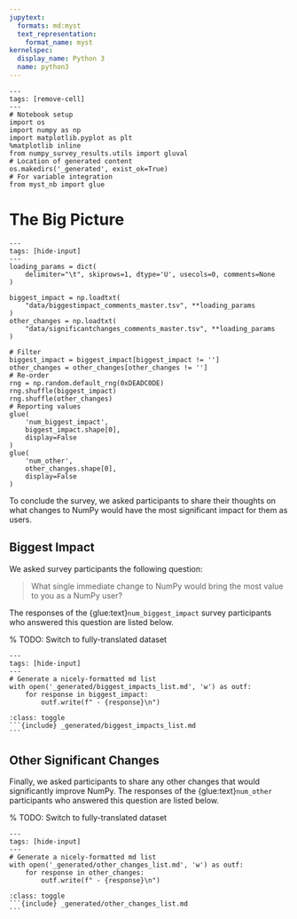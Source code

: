 ```yaml
---
jupytext:
  formats: md:myst
  text_representation:
    format_name: myst
kernelspec:
  display_name: Python 3
  name: python3
---
```


```{code-cell} ipython3
---
tags: [remove-cell]
---
# Notebook setup
import os
import numpy as np
import matplotlib.pyplot as plt
%matplotlib inline
from numpy_survey_results.utils import gluval
# Location of generated content
os.makedirs('_generated', exist_ok=True)
# For variable integration
from myst_nb import glue
```

# The Big Picture

```{code-cell} ipython3
---
tags: [hide-input]
---
loading_params = dict(
    delimiter="\t", skiprows=1, dtype='U', usecols=0, comments=None
)

biggest_impact = np.loadtxt(
    "data/biggestimpact_comments_master.tsv", **loading_params
)
other_changes = np.loadtxt(
    "data/significantchanges_comments_master.tsv", **loading_params
)

# Filter
biggest_impact = biggest_impact[biggest_impact != '']
other_changes = other_changes[other_changes != '']
# Re-order
rng = np.random.default_rng(0xDEADC0DE)
rng.shuffle(biggest_impact)
rng.shuffle(other_changes)
# Reporting values
glue(
    'num_biggest_impact',
    biggest_impact.shape[0],
    display=False
)
glue(
    'num_other',
    other_changes.shape[0],
    display=False
)
```

To conclude the survey, we asked participants to share their thoughts on what
changes to NumPy would have the most significant impact for them as users.

## Biggest Impact

We asked survey participants the following question:

  > What single immediate change to NumPy would bring the most value to
  > you as a NumPy user?

The responses of the {glue:text}`num_biggest_impact` survey participants who
answered this question are listed below.

% TODO: Switch to fully-translated dataset

```{code-cell} ipython3
---
tags: [hide-input]
---
# Generate a nicely-formatted md list
with open('_generated/biggest_impacts_list.md', 'w') as outf:
    for response in biggest_impact:
        outf.write(f" - {response}\n")
```

````{admonition} Expand to see responses!
:class: toggle
```{include} _generated/biggest_impacts_list.md
```
````

## Other Significant Changes

Finally, we asked participants to share any other changes that would 
significantly improve NumPy.
The responses of the {glue:text}`num_other` participants who answered this
question are listed below.

% TODO: Switch to fully-translated dataset

```{code-cell} ipython3
---
tags: [hide-input]
---
# Generate a nicely-formatted md list
with open('_generated/other_changes_list.md', 'w') as outf:
    for response in other_changes:
        outf.write(f" - {response}\n")
```

````{admonition} Expand to see responses!
:class: toggle
```{include} _generated/other_changes_list.md
```
````

